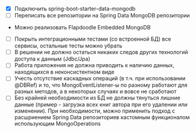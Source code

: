 - [x] Подключить spring-boot-starter-data-mongodb
- [ ] Переписать все репозитории на Spring Data MongoDB репозитории
- Можно реализовать Flapdoodle Embedded MongoDB
- [ ] Покрыть интеграционными тестами (со встроенной БД) все сервисы, остальные тесты можно убрать
- [ ] В решении не должно остаться никаких следов других технологий доступа к данным (Jdbc/Jpa)
- [ ] Работа приложения не должна приводить к наличию данных, находящихся в неконсистентном виде
- [ ] Учесть отсутствие каскадных операций (в т.ч. при использовании @DBRef) и то, что MongoEventListener-ы по разному 
      работают для разных методов, а в некоторых случаях и вовсе не сработают
- [ ] Без крайней необходимости из БД не должны тянуться лишние данные (пример - загрузка всех книг автора при его 
      удалении или изменении). При необходимости, можно применить подход с расшриением Spring Data репозиториев 
      кастомным функционалом использующим MongoOperations